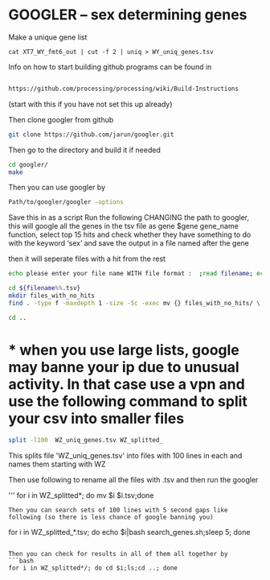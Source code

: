 # GOOGLER – sex determining genes

Make a unique gene list

```
cat XT7_WY_fmt6_out | cut -f 2 | uniq > WY_uniq_genes.tsv
```

Info on how to start building github programs can be found in

```bash

https://github.com/processing/processing/wiki/Build-Instructions
```
(start with this if you have not set this up already)

Then clone googler from github

```bash
git clone https://github.com/jarun/googler.git
```

Then go to the directory and build it if needed

```bash
cd googler/
make
```

Then you can use googler by

```bash
Path/to/googler/googler -options
```
Save this in as a script Run the following CHANGING the path to googler,
this will google all the genes in the tsv file as gene $gene gene_name function, select top 15 hits and check whether they have something to do with the keyword ‘sex’ and save the output in a file named after the gene

then it will seperate files with a hit from the rest


```bash
echo please enter your file name WITH file format :  ;read filename; echo your search results are in $filename; mkdir ${filename%%.tsv}; for gene in $(cat $filename); do echo "\n"| ../googler/googler -n 15 $gene gene function | grep 'sex'>${filename%%.tsv}/$gene ; echo checked $gene; done

cd ${filename%%.tsv}
mkdir files_with_no_hits
find . -type f -maxdepth 1 -size -5c -exec mv {} files_with_no_hits/ \;

cd ..
```

# * when you use large lists, google may banne your ip due to unusual activity. In that case use a vpn and use the following command to split your csv into smaller files 

```bash
split -l100  WZ_uniq_genes.tsv WZ_splitted_
```
This splits file 'WZ_uniq_genes.tsv' into files with 100 lines in each and names them starting with WZ

Then use following to rename all the files with .tsv and then run the googler

'''
for i in WZ_splitted*; do mv $i $i.tsv;done
```
Then you can search sets of 100 lines with 5 second gaps like following (so there is less chance of google banning you)

```
for i in WZ_splitted_*.tsv; do echo $i|bash search_genes.sh;sleep 5; done 
```

Then you can check for results in all of them all together by
```bash
for i in WZ_splitted*/; do cd $i;ls;cd ..; done
```
